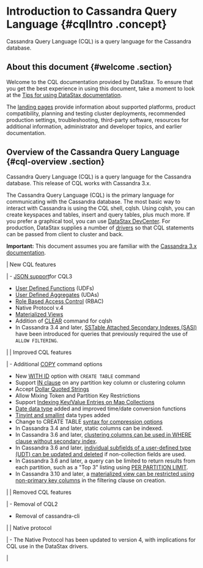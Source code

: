# Introduction to Cassandra Query Language {#cqlIntro .concept}

Cassandra Query Language \(CQL\) is a query language for the Cassandra database.

## About this document {#welcome .section}

Welcome to the CQL documentation provided by DataStax. To ensure that you get the best experience in using this document, take a moment to look at the [Tips for using DataStax documentation](/en/landing_page/doc/landing_page/docTips.html).

The [landing pages](/en) provide information about supported platforms, product compatibility, planning and testing cluster deployments, recommended production settings, troubleshooting, third-party software, resources for additional information, administrator and developer topics, and earlier documentation.

## Overview of the Cassandra Query Language {#cql-overview .section}

Cassandra Query Language \(CQL\) is a query language for the Cassandra database. This release of CQL works with Cassandra 3.x.

The Cassandra Query Language \(CQL\) is the primary language for communicating with the Cassandra database. The most basic way to interact with Cassandra is using the CQL shell, cqlsh. Using cqlsh, you can create keyspaces and tables, insert and query tables, plus much more. If you prefer a graphical tool, you can use [DataStax DevCenter](/en/archived/developer/devcenter/doc/devcenter/features.html). For production, DataStax supplies a number of [drivers](/en/developer/driver-matrix/doc/common/driverMatrix.html) so that CQL statements can be passed from client to cluster and back.

**Important:** This document assumes you are familiar with the [Cassandra 3.x documentation](/en/cassandra-oss/3.x/cassandra/cassandraAbout.html).

| New CQL features

 | -   [JSON support](cql_using/useInsertJSON.md)for CQL3
-   [User Defined Functions](cql_using/useCreateUDF.md) \(UDFs\)
-   [User Defined Aggregates](cql_using/useCreateUDA.md) \(UDAs\)
-   [Role Based Access Control](cql_using/useSecureRoles.md) \(RBAC\)
-   Native Protocol v.4
-   [Materialized Views](cql_using/useCreateMV.md)
-   Addition of [CLEAR](cql_reference/cqlshClear.md) command for cqlsh
-   In Cassandra 3.4 and later, [SSTable Attached Secondary Indexes \(SASI\)](cql_using/useSASIIndex.md) have been introduced for queries that previously required the use of `ALLOW FILTERING`.

 |
| Improved CQL features

 | -   Additional [COPY](cql_reference/cqlshCopy.md) command options
-   New [WITH ID](cql_reference/cqlCreateTable.md#) option with `CREATE TABLE` command
-   Support [IN clause](cql_using/useQueryIN.md) on any partition key column or clustering column
-   Accept [Dollar Quoted Strings](cql_reference/escape_char_r.md)
-   Allow Mixing Token and Partition Key Restrictions
-   Support [Indexing Key/Value Entries on Map Collections](cql_using/useIndexColl.md)
-   [Date data type](cql_reference/timeuuid_functions_r.md) added and improved time/date conversion functions
-   [Tinyint and smallint](cql_reference/cql_data_types_c.md) data types added
-   Change to CREATE TABLE [syntax for compression options](cql_reference/cqlCreateTable.md#)
-   In Cassandra 3.4 and later, static columns can be indexed.
-   In Cassandra 3.6 and later, [clustering columns can be used in WHERE clause without secondary index](cql_using/useQueryColumnsSort.md).
-   In Cassandra 3.6 and later, [individual subfields of a user-defined type \(UDT\) can be updated and deleted](cql_using/useInsertUDT.md) if non-collection fields are used.
-   In Cassandra 3.6 and later, a query can be limited to return results from each partition, such as a "Top 3" listing using [PER PARTITION LIMIT](cql_using/useQueryColumnsSort.md#section_n5f_pgg_gw).
-   In Cassandra 3.10 and later, a [materialized view can be restricted using non-primary key columns](cql_using/useCreateMV.md) in the filtering clause on creation.

 |
| Removed CQL features

 | -   Removal of CQL2
-   Removal of cassandra-cli

 |
| Native protocol

 | -   The Native Protocol has been updated to version 4, with implications for CQL use in the DataStax drivers.

 |

